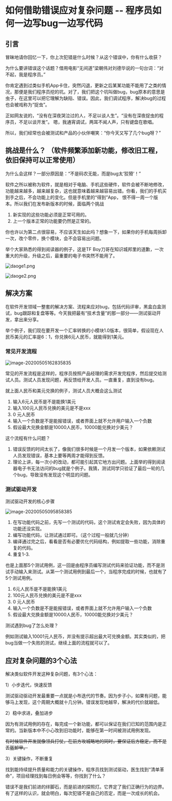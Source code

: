 # 如何借助错误应对复杂问题 -- 程序员如何一边写bug一边写代码

## 引言 

冒昧地请你回忆一下，你上次犯错是什么时候？从这个错误中，你有什么收获？ 

为什么要讲错误这个话题？借用电影“无间道”梁朝伟对刘德华说的一句台词：“对不起，我是程序员。”

 你肯定遇到过类似手机App卡住，突然闪退，更新之后某某功能不能用了之类的情况，那便是我们程序员挖的坑。对了，我们把这个坑叫做bug，bug原本的意思是虫子，在这里可以把它理解为缺陷、错误。因此，我们调试程序，解决bug的过程也会被戏称为“捉虫”。 

正如网友说的，“没有在深夜哭泣过的人，不足以谈人生”。“没有在深夜捉虫的程序员，不足以谈开发”。 嗯，我通宵调试，两耳不闻人声，只有键盘在歌唱。

所以，我们经常也会被测试和产品的小伙伴嘲笑：“你今天又写了几个bug呀？” 

##  挑战是什么？ （软件频繁添加新功能，修改旧工程，依旧保持可以正常使用）

为什么会这样？一部分原因是：“不是码农无能，而是bug太‘狡猾’！” 

软件之所以被称为软件，就是相对于电脑、手机这些硬件，软件会被不断地修改，功能越来越多，越来越复杂，这也就意味着越来越容易出错。你看，我们的手机买到手之后，不会功能上的变化。但是手机里的“得到”App， 恨不得一周一个版本。所以我们在发布新版本的时候，面临两个挑战

1. 新实现的这些功能必须是正常可用的。
2. 上一个版本正常的功能要仍然是正常的。

你也许以为第二点很容易，不应该天生如此吗？想象一下，如果你的手机每周拆卸一次，改个零件，换个模块，会不会容易出问题。

举个大家熟悉的得到阅读器的例子，这是TF Boy刀哥在知识城邦里的道歉，一次重大的升级，升级之后，最重要的电子书突然不能用了。

![daoge1.png](./images/daoge1.png)

![daoge2.png](./images/daoge2.png)

## 解决方案 

在软件开发领域一整套的解决方案、流程来应对bug，包括代码评审，黑盒白盒测试，bug跟踪和复盘等等。今天我把最有“技术含量”的那一部分——测试驱动开发，拿出来分享。

举个例子，我们现在要开发一个汇率转换的小模块1.0版本，很简单，假设现在人民币美元的汇率是6：1，你兑换6元人民币，就能得到1美元。

### 常见开发流程

![image-20200505162835835](./images/image-20200505162835835.png)

常见的开发流程是这样的，程序员按照产品经理的需求开发完程序，然后提交给测试人员。测试人员发现问题，再反馈给开发人员。一直重复，直到没有bug。

就上面人民币和美元兑换的例子，测试人员大概会这么测试

1. 输入6元人民币是不是能换1美元
2. 输入100元人民币兑换的美元是不是xxx
3. 0 元人民币
4. 输入一个负数是不是能报错误，或者界面上就不允许用户输入一个负数
5. 假设最大兑换金额是10000人民币，10000能兑换对少美元？

这个流程有什么问题？

1. 错误反馈的时间太长了，像我们很多时候是一个月发一个版本，如果依赖测试人员发现错误，基本上要等两周才能得到反馈。
2. 理论上讲，每一次小的改动，都可能引起其它地方出问题。上面举的得到阅读器电子书无法访问的bug就是个例子。我猜，测试同学只验证了最后一轮的几个bug，导致没有发现这个明显的问题。

### 测试驱动开发

测试驱动开发的核心步骤

![image-20200505095858385](./images/image-20200505095858385.png)

1. 在写功能代码之前，先写一个测试的代码，这个测试肯定会失败，因为具体的功能还没实现。
2. 编写功能代码，让测试通过即可。（这个过程一般就几分钟）
3. 编译通过完之后，看看是否有必要优化代码结构，例如提取一些功能，消除重复的代码。
4. 重复1-3.

也是上面那5个测试用例，这一回是由程序员编写测试代码来验证功能，而不是测试手动输入来测试。从第一个测试用例到最后一个，当程序完成的时候，也就有了5个测试用例。

1. 6元人民币是不是能换1美元
2. 100元人民币兑换的美元是不是xxx
3. 0 元人民币
4. 输入一个负数是不是能报错误，或者界面上就不允许用户输入一个负数
5. 假设最大兑换金额是10000人民币，10000能兑换对少美元？

测试遇到bug了怎么处理？

例如测试输入10001元人民币，并没有提示超出最大可兑换金额。其实类似的，把bug当做一个失败的测试，继续上面的流程就可以了。

## 应对复杂问题的3个心法

解决类似软件开发这种复杂问题，有3个心法：

1）小步迭代，快速反馈

测试驱动驱动开发最重要一点就是小布迭代的节奏。因为步子小，如果有问题，能够马上发现，这个周期大概就十几分钟。错误发现地越早，解决的代价就越低。

2）稳中求进，叠加进步

因为有测试用例的存在，每完成一个新功能，都可以保证在我们已知的范围内是正常的。当新版本中不小心改到旧功能时，能够在第一时间被测试用例发现。

~~有时候软件开发就像领兵打仗，在前方攻城略地的同时，要保证后方稳定，而不是丢盔卸甲。~~

3）关键操作，不断重复

找到能持续提升质量和能力的关键操作，程序员找到测试驱动，医生找到“清单革命”，项目经理找到每日例会等等，你找到了什么？

错误不是我们前进的绊脚石，而是前进的探照灯。它界定了我们正确行为的边界。有了这样的认识，就会明白，每次犯错不是自己的否定，而是一次成长的机会。

